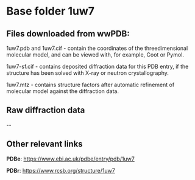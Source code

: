 # Base folder 1uw7

## Files downloaded from wwPDB:

1uw7.pdb and 1uw7.cif - contain the coordinates of the threedimensional molecular model, and can be viewed with, for example, Coot or Pymol.

1uw7-sf.cif - contains deposited diffraction data for this PDB entry, if the structure has been solved with X-ray or neutron crystallography.

1uw7.mtz - contains structure factors after automatic refinement of molecular model against the diffraction data.

## Raw diffraction data

--<br> 

## Other relevant links 
**PDBe**:  https://www.ebi.ac.uk/pdbe/entry/pdb/1uw7
 
**PDBr**: https://www.rcsb.org/structure/1uw7 
